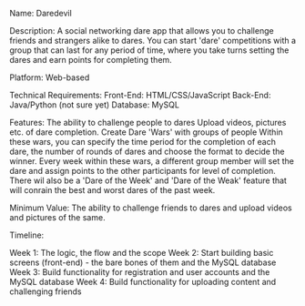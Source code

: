 Name: Daredevil

Description: 
A social networking dare app that allows you to challenge friends and strangers alike to dares. You can start 'dare' competitions with a group that can last for any period of
time, where you take turns setting the dares and earn points for completing them. 

Platform: Web-based

Technical Requirements:
Front-End: HTML/CSS/JavaScript
Back-End: Java/Python (not sure yet)
Database: MySQL

Features:
The ability to challenge people to dares
Upload videos, pictures etc. of dare completion.
Create Dare 'Wars' with groups of people
Within these wars, you can specify the time period for the completion of each dare, the number of rounds of dares and choose the format to decide the winner.
Every week within these wars, a different group member will set the dare and assign points to the other participants for level of completion. 
There wil also be a 'Dare of the Week' and 'Dare of the Weak' feature that will conrain the best and worst dares of the past week.

Minimum Value: 
The ability to challenge friends to dares and upload videos and pictures of the same.

Timeline:

Week 1: The logic, the flow and the scope
Week 2: Start building basic screens (front-end) - the bare bones of them and the MySQL database
Week 3: Build functionality for registration and user accounts and the MySQL database
Week 4: Build functionality for uploading content and challenging friends